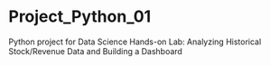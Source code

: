 # Project_Python_01
Python project for Data Science
Hands-on Lab: Analyzing Historical Stock/Revenue Data and Building a Dashboard
